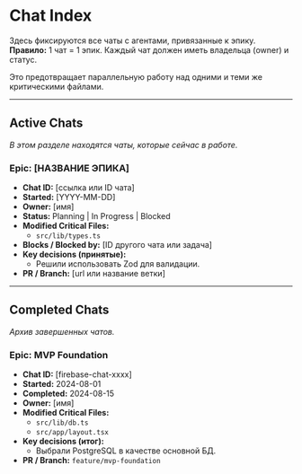 # Chat Index

Здесь фиксируются все чаты с агентами, привязанные к эпику.  
**Правило:** 1 чат = 1 эпик. Каждый чат должен иметь владельца (owner) и статус.

Это предотвращает параллельную работу над одними и теми же критическими файлами.

---

## Active Chats
*В этом разделе находятся чаты, которые сейчас в работе.*

### Epic: [НАЗВАНИЕ ЭПИКА]
- **Chat ID:** [ссылка или ID чата]
- **Started:** [YYYY-MM-DD]
- **Owner:** [имя]
- **Status:** Planning | In Progress | Blocked
- **Modified Critical Files:**
  - `src/lib/types.ts`
- **Blocks / Blocked by:** [ID другого чата или задача]
- **Key decisions (принятые):**
  - Решили использовать Zod для валидации.
- **PR / Branch:** [url или название ветки]

---

## Completed Chats
*Архив завершенных чатов.*

### Epic: MVP Foundation
- **Chat ID:** [firebase-chat-xxxx]
- **Started:** 2024-08-01
- **Completed:** 2024-08-15
- **Owner:** [имя]
- **Modified Critical Files:**
  - `src/lib/db.ts`
  - `src/app/layout.tsx`
- **Key decisions (итог):**
  - Выбрали PostgreSQL в качестве основной БД.
- **PR / Branch:** `feature/mvp-foundation`